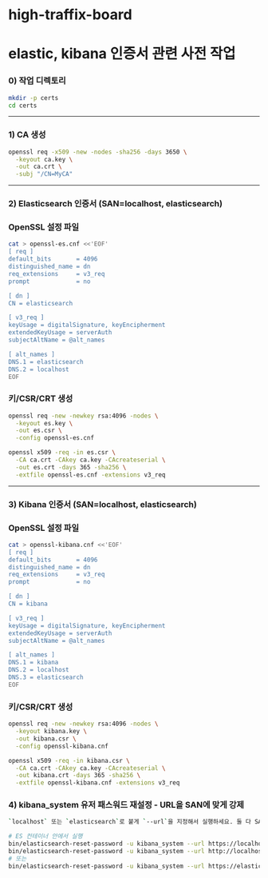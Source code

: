 # high-traffix-board



# elastic, kibana 인증서 관련 사전 작업

### 0) 작업 디렉토리

```bash
mkdir -p certs
cd certs
```

---

### 1) CA 생성

```bash
openssl req -x509 -new -nodes -sha256 -days 3650 \
  -keyout ca.key \
  -out ca.crt \
  -subj "/CN=MyCA"
```

---

### 2) Elasticsearch 인증서 (SAN=localhost, elasticsearch)

### OpenSSL 설정 파일

```bash
cat > openssl-es.cnf <<'EOF'
[ req ]
default_bits       = 4096
distinguished_name = dn
req_extensions     = v3_req
prompt             = no

[ dn ]
CN = elasticsearch

[ v3_req ]
keyUsage = digitalSignature, keyEncipherment
extendedKeyUsage = serverAuth
subjectAltName = @alt_names

[ alt_names ]
DNS.1 = elasticsearch
DNS.2 = localhost
EOF
```

### 키/CSR/CRT 생성

```bash
openssl req -new -newkey rsa:4096 -nodes \
  -keyout es.key \
  -out es.csr \
  -config openssl-es.cnf

openssl x509 -req -in es.csr \
  -CA ca.crt -CAkey ca.key -CAcreateserial \
  -out es.crt -days 365 -sha256 \
  -extfile openssl-es.cnf -extensions v3_req
```

---

### 3) Kibana 인증서 (SAN=localhost, elasticsearch)

### OpenSSL 설정 파일

```bash
cat > openssl-kibana.cnf <<'EOF'
[ req ]
default_bits       = 4096
distinguished_name = dn
req_extensions     = v3_req
prompt             = no

[ dn ]
CN = kibana

[ v3_req ]
keyUsage = digitalSignature, keyEncipherment
extendedKeyUsage = serverAuth
subjectAltName = @alt_names

[ alt_names ]
DNS.1 = kibana
DNS.2 = localhost
DNS.3 = elasticsearch
EOF
```

### 키/CSR/CRT 생성

```bash
openssl req -new -newkey rsa:4096 -nodes \
  -keyout kibana.key \
  -out kibana.csr \
  -config openssl-kibana.cnf

openssl x509 -req -in kibana.csr \
  -CA ca.crt -CAkey ca.key -CAcreateserial \
  -out kibana.crt -days 365 -sha256 \
  -extfile openssl-kibana.cnf -extensions v3_req
```

### 4) kibana_system 유저 패스워드 재설정 - URL을 SAN에 맞게 강제



```bash
`localhost` 또는 `elasticsearch`로 붙게 `--url`을 지정해서 실행하세요. 둘 다 SAN에 있으니 성공합니다.

# ES 컨테이너 안에서 실행
bin/elasticsearch-reset-password -u kibana_system --url https://localhost:9200 -i
bin/elasticsearch-reset-password -u kibana_system --url http://localhost:9200 -i
# 또는
bin/elasticsearch-reset-password -u kibana_system --url https://elasticsearch:9200 -i

```
